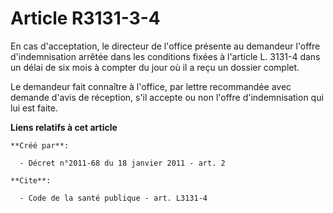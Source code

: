 # Article R3131-3-4

En cas d'acceptation, le directeur de l'office présente au demandeur l'offre d'indemnisation arrêtée dans les conditions
fixées à l'article L. 3131-4 dans un délai de six mois à compter du jour où il a reçu un dossier complet. 

Le demandeur fait connaître à l'office, par lettre recommandée avec demande d'avis de réception, s'il accepte ou non l'offre
d'indemnisation qui lui est faite.

**Liens relatifs à cet article**

	**Créé par**:

	  - Décret n°2011-68 du 18 janvier 2011 - art. 2

	**Cite**:

	  - Code de la santé publique - art. L3131-4
